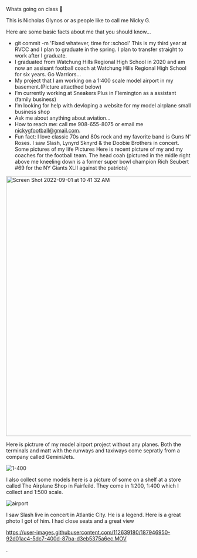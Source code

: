  Whats going on class 👋

This is Nicholas Glynos or as people like to call me Nicky G. 

Here are some basic facts about me that you should know...

- git commit -m 'Fixed whatever, time for :school' This is my third year at RVCC and I plan to graduate in the spring. I plan to transfer straight to work after I graduate. 
- I graduated from Watchung Hills Regional High School in 2020 and am now an assisant football coach at Watchung Hills Regional High School for six years. Go Warriors...
- My project that I am working on a 1:400 scale model airport in my basement.(Picture attacthed below)
- I’m currently working at Sneakers Plus in Flemington as a assistant (family business)
- I’m looking for help with devloping a website for my model airplane small business shop
- Ask me about anything about  aviation...
- How to reach me: call me 908-655-8075 or email me nickygfootball@gmail.com.
- Fun fact: I love classic 70s and 80s rock and my favorite band is Guns N' Roses. I saw Slash, Lynyrd Sknyrd & the Doobie Brothers in concert.
Some pictures of my life Pictures
Here is recent picture of my and my coaches for the football team. The head coah (pictured in the midle right above me kneeling down is a former super bowl champion Rich Seubert #69 for the NY Giants XLII against the patriots)

<img width="709" alt="Screen Shot 2022-09-01 at 10 41 32 AM" src="https://user-images.githubusercontent.com/112639180/187943399-c29e2dc1-4a29-4c97-86c2-c4943ccfeef4.png">


Here is pictrure of my model airport project without any planes. Both the terminals and matt with the runways and taxiways come sepratly from a company called GeminiJets. 

![1-400](https://user-images.githubusercontent.com/112639180/187945692-29e9856b-7fbc-47e8-abd9-6b5488580b72.jpeg)


I also collect some models here is a picture of some on a shelf at a store called The Airplane Shop in Fairfeild. They come in 1:200, 1:400 which I collect and 1:500 scale.

![airport](https://user-images.githubusercontent.com/112639180/187944474-f3ccf0e4-541d-4184-9458-616fa1267e54.jpeg)

I saw Slash live in concert in Atlantic City. He is a legend. Here is a great photo I got of him. I had close seats and a great view

https://user-images.githubusercontent.com/112639180/187946950-92d01ac4-5dc7-400d-87ba-d3eb5375a6ec.MOV

. 

